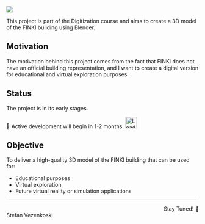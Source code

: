 <div style="text-align:left;">
<img src="https://readme-typing-svg.herokuapp.com/?font=Righteous&size=35&color=00FF00&vCenter=true&width=500&height=70&duration=5000&lines=Welcome+to+MetaFINKI!🚀;" />
</div>

This project is part of the Digitization course and aims to create a 3D model of the FINKI building using Blender.

## Motivation
The motivation behind this project comes from the fact that FINKI does not have an official building representation, and I want to create a digital version for educational and virtual exploration purposes. 

## Status
The project is in its early stages. 

👷 Active development will begin in 1-2 months.    <img src="https://media1.tenor.com/m/KFE_LpbQZ7oAAAAd/loading-load.gif" alt="Loading" style="width: 30px; height: 30px;">

## Objective
To deliver a high-quality 3D model of the FINKI building that can be used for:

- Educational purposes
- Virtual exploration
- Future virtual reality or simulation applications

<hr>
<div style="text-align:right;">Stay Tuned! 🚀</div>
Stefan Vezenkoski

